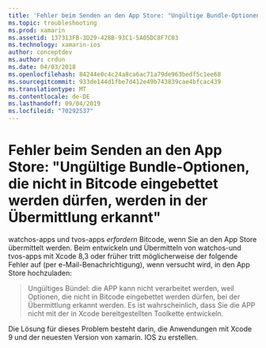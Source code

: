```yaml
---
title: 'Fehler beim Senden an den App Store: "Ungültige Bundle-Optionen, die nicht in Bitcode eingebettet werden dürfen, werden in der Übermittlung erkannt"'
ms.topic: troubleshooting
ms.prod: xamarin
ms.assetid: 137313FB-3D29-428B-93C1-5A05DC8F7C03
ms.technology: xamarin-ios
author: conceptdev
ms.author: crdun
ms.date: 04/03/2018
ms.openlocfilehash: 84244e0c4c24a8ca6ac71a79de963bedf5c1ee68
ms.sourcegitcommit: 933de144d1fbe7d412e49b743839cae4bfcac439
ms.translationtype: MT
ms.contentlocale: de-DE
ms.lasthandoff: 09/04/2019
ms.locfileid: "70292537"
---
```

# <a name="error-when-submitting-to-app-store-invalid-bundle---options-not-allowed-to-be-embedded-in-bitcode-are-detected-in-the-submission"></a>Fehler beim Senden an den App Store: "Ungültige Bundle-Optionen, die nicht in Bitcode eingebettet werden dürfen, werden in der Übermittlung erkannt"

watchos-apps und tvos-apps _erfordern_ Bitcode, wenn Sie an den App Store übermittelt werden. Beim entwickeln und Übermitteln von watchos-und tvos-apps mit Xcode 8,3 oder früher tritt möglicherweise der folgende Fehler auf (per e-Mail-Benachrichtigung), wenn versucht wird, in den App Store hochzuladen:

>Ungültiges Bündel: die APP kann nicht verarbeitet werden, weil Optionen, die nicht in Bitcode eingebettet werden dürfen, bei der Übermittlung erkannt werden. Es ist wahrscheinlich, dass Sie die APP nicht mit der in Xcode bereitgestellten Toolkette entwickeln.

Die Lösung für dieses Problem besteht darin, die Anwendungen mit Xcode 9 und der neuesten Version von xamarin. IOS zu erstellen.
